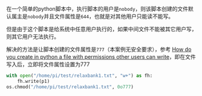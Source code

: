 在一个简单的python脚本中，执行脚本的用户是`nobody`，则该脚本创建的文件默认属主是`nobody`并且文件属性是`644`，也就是对其他用户只能读不能写。

但是由于这个脚本是给系统中任意用户执行的，如果中间文件不能被其它用户写，则其它用户无法执行。

解决的方法是让脚本创建的文件属性是`777`（本案例无安全要求），参考 [How do you create in python a file with permissions other users can write](http://stackoverflow.com/questions/36745577/how-do-you-create-in-python-a-file-with-permissions-other-users-can-write)，即在文件写入后，立即将文件属性设置为777

```python
with open("/home/pi/test/relaxbank1.txt", "w+") as fh:
    fh.write(p1)
os.chmod("/home/pi/test/relaxbank1.txt", 0o777)
```